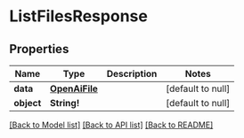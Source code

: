 # ListFilesResponse

## Properties
Name | Type | Description | Notes
------------ | ------------- | ------------- | -------------
**data** | [**OpenAiFile**](OpenAIFile.md) |  | [default to null]
**object** | **String!** |  | [default to null]

[[Back to Model list]](../README.md#documentation-for-models) [[Back to API list]](../README.md#documentation-for-api-endpoints) [[Back to README]](../README.md)


